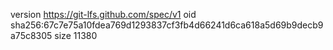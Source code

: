 version https://git-lfs.github.com/spec/v1
oid sha256:67c7e75a10fdea769d1293837cf3fb4d66241d6ca618a5d69b9decb9a75c8305
size 11380
